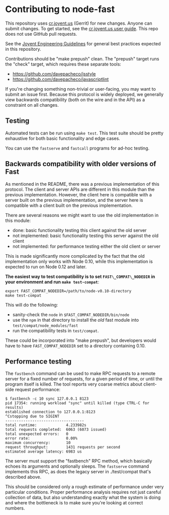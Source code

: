 # Contributing to node-fast

This repository uses [cr.joyent.us](https://cr.joyent.us) (Gerrit) for new
changes.  Anyone can submit changes.  To get started, see the [cr.joyent.us user
guide](https://github.com/joyent/joyent-gerrit/blob/master/docs/user/README.md).
This repo does not use GitHub pull requests.

See the [Joyent Engineering
Guidelines](https://github.com/joyent/eng/blob/master/docs/index.md) for general
best practices expected in this repository.

Contributions should be "make prepush" clean.  The "prepush" target runs the
"check" target, which requires these separate tools:

* https://github.com/davepacheco/jsstyle
* https://github.com/davepacheco/javascriptlint

If you're changing something non-trivial or user-facing, you may want to submit
an issue first.  Because this protocol is widely deployed, we generally view
backwards compatibility (both on the wire and in the API) as a constraint on all
changes.


## Testing

Automated tests can be run using `make test`.  This test suite should be pretty
exhaustive for both basic functionality and edge cases.

You can use the `fastserve` and `fastcall` programs for ad-hoc testing.


## Backwards compatibility with older versions of Fast

As mentioned in the README, there was a previous implementation of this
protocol.  The client and server APIs are different in this module than the
previous implementation.  However, the client here is compatible with a server
built on the previous implementation, and the server here is compatible with a
client built on the previous implementation.

There are several reasons we might want to use the old implementation in this
module:

* done: basic functionality testing this client against the old server
* not implemented: basic functionality testing this server against the old
  client
* not implemented: for performance testing either the old client or server

This is made significantly more complicated by the fact that the old
implementation only works with Node 0.10, while this implementation is expected
to run on Node 0.12 and later.

**The easiest way to test compatibility is to set `FAST\_COMPAT\_NODEDIR` in
your environment and run `make test-compat`**:

    export FAST_COMPAT_NODEDIR=/path/to/node-v0.10-directory
    make test-compat

This will do the following:

* sanity-check the `node` in `$FAST_COMPAT_NODEDIR/bin/node`
* use the `npm` in that directory to install the _old_ fast module into
  `test/compat/node_modules/fast`
* run the compatibility tests in `test/compat`.

These could be incorporated into "make prepush", but developers would have to
have `FAST_COMPAT_NODEDIR` set to a directory containing 0.10.


## Performance testing

The `fastbench` command can be used to make RPC requests to a remote server
for a fixed number of requests, for a given period of time, or until the program
itself is killed.  The tool reports very coarse metrics about client-side
request performance:

    $ fastbench -c 10 sync 127.0.0.1 8123
    pid 17354: running workload "sync" until killed (type CTRL-C for results)
    established connection to 127.0.0.1:8123
    ^Cstopping due to SIGINT
    -----------------------------------
    total runtime:             4.233982s
    total requests completed:  6063 (6073 issued)
    total unexpected errors:   0
    error rate:                0.00%
    maximum concurrency:       10
    request throughput:        1431 requests per second
    estimated average latency: 6983 us

The server must support the "fastbench" RPC method, which basically echoes its
arguments and optionally sleeps.  The `fastserve` command implements this RPC,
as does the legacy server in ./test/compat that's described above.

This should be considered only a rough estimate of performance under very
particular conditions.  Proper performance analysis requires not just careful
collection of data, but also understanding exactly what the system is doing and
where the bottleneck is to make sure you're looking at correct numbers.
